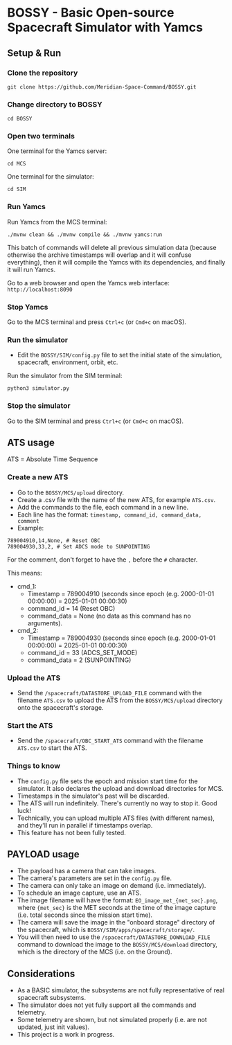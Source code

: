 # BOSSY - Basic Open-source Spacecraft Simulator with Yamcs

## Setup & Run

### Clone the repository
```
git clone https://github.com/Meridian-Space-Command/BOSSY.git
```

### Change directory to BOSSY
```
cd BOSSY
```

### Open two terminals

One terminal for the Yamcs server:
```
cd MCS
```

One terminal for the simulator:
```
cd SIM
```

### Run Yamcs

Run Yamcs from the MCS terminal:
```
./mvnw clean && ./mvnw compile && ./mvnw yamcs:run
```
This batch of commands will delete all previous simulation data (because otherwise the archive timestamps will overlap and it will confuse everything), then it will compile the Yamcs with its dependencies, and finally it will run Yamcs.

Go to a web browser and open the Yamcs web interface: `http://localhost:8090`

### Stop Yamcs

Go to the MCS terminal and press `Ctrl+c` (or `Cmd+c` on macOS).

### Run the simulator

- Edit the `BOSSY/SIM/config.py` file to set the initial state of the simulation, spacecraft, environment, orbit, etc.

Run the simulator from the SIM terminal:
```
python3 simulator.py
```

### Stop the simulator

Go to the SIM terminal and press `Ctrl+c` (or `Cmd+c` on macOS).

## ATS usage

ATS = Absolute Time Sequence

### Create a new ATS

- Go to the `BOSSY/MCS/upload` directory.
- Create a .csv file with the name of the new ATS, for example `ATS.csv`.
- Add the commands to the file, each command in a new line.
- Each line has the format: `timestamp, command_id, command_data, comment`
- Example:

```
789004910,14,None, # Reset OBC
789004930,33,2, # Set ADCS mode to SUNPOINTING
```
For the comment, don't forget to have the `,` before the `#` character.

This means:
- cmd_1:
    - Timestamp = 789004910 (seconds since epoch (e.g. 2000-01-01 00:00:00) = 2025-01-01 00:00:30)
    - command_id = 14 (Reset OBC) 
    - command_data = None (no data as this command has no arguments).
- cmd_2:
    - Timestamp = 789004930 (seconds since epoch (e.g. 2000-01-01 00:00:00) = 2025-01-01 00:00:30)
    - command_id = 33 (ADCS_SET_MODE) 
    - command_data = 2 (SUNPOINTING)

### Upload the ATS

- Send the `/spacecraft/DATASTORE_UPLOAD_FILE` command with the filename `ATS.csv` to upload the ATS from the `BOSSY/MCS/upload` directory onto the spacecraft's storage.

### Start the ATS

- Send the `/spacecraft/OBC_START_ATS` command with the filename `ATS.csv` to start the ATS.

### Things to know

- The `config.py` file sets the epoch and mission start time for the simulator. It also declares the upload and download directories for MCS. 
- Timestamps in the simulator's past will be discarded.
- The ATS will run indefinitely. There's currently no way to stop it. Good luck!
- Technically, you can upload multiple ATS files (with different names), and they'll run in parallel if timestamps overlap.
- This feature has not been fully tested. 

## PAYLOAD usage

- The payload has a camera that can take images.
- The camera's parameters are set in the `config.py` file.
- The camera can only take an image on demand (i.e. immediately).
- To schedule an image capture, use an ATS.
- The image filename will have the format: `EO_image_met_{met_sec}.png`, where `{met_sec}` is the MET seconds at the time of the image capture (i.e. total seconds since the mission start time).
- The camera will save the image in the "onboard storage" directory of the spacecraft, which is `BOSSY/SIM/apps/spacecraft/storage/`.
- You will then need to use the `/spacecraft/DATASTORE_DOWNLOAD_FILE` command to download the image to the `BOSSY/MCS/download` directory, which is the directory of the MCS (i.e. on the Ground). 

## Considerations
- As a BASIC simulator, the subsystems are not fully representative of real spacecraft subsystems. 
- The simulator does not yet fully support all the commands and telemetry.
- Some telemetry are shown, but not simulated properly (i.e. are not updated, just init values).
- This project is a work in progress.

